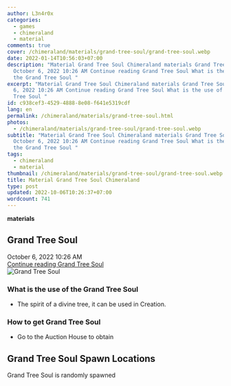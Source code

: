 ```yaml
---
author: L3n4r0x
categories:
  - games
  - chimeraland
  - material
comments: true
cover: /chimeraland/materials/grand-tree-soul/grand-tree-soul.webp
date: 2022-01-14T10:56:03+07:00
description: "Material Grand Tree Soul Chimeraland materials Grand Tree Soul
  October 6, 2022 10:26 AM Continue reading Grand Tree Soul What is the use of
  the Grand Tree Soul "
excerpt: "Material Grand Tree Soul Chimeraland materials Grand Tree Soul October
  6, 2022 10:26 AM Continue reading Grand Tree Soul What is the use of the Grand
  Tree Soul "
id: c938cef3-4529-4888-8e08-f641e5319cdf
lang: en
permalink: /chimeraland/materials/grand-tree-soul.html
photos:
  - /chimeraland/materials/grand-tree-soul/grand-tree-soul.webp
subtitle: "Material Grand Tree Soul Chimeraland materials Grand Tree Soul
  October 6, 2022 10:26 AM Continue reading Grand Tree Soul What is the use of
  the Grand Tree Soul "
tags:
  - chimeraland
  - material
thumbnail: /chimeraland/materials/grand-tree-soul/grand-tree-soul.webp
title: Material Grand Tree Soul Chimeraland
type: post
updated: 2022-10-06T10:26:37+07:00
wordcount: 741
---
```


<link
  rel="stylesheet"
  href="https://rawcdn.githack.com/dimaslanjaka/Web-Manajemen/870a349/css/bootstrap-5-3-0-alpha3-wrapper.css"
/>
<section id="bootstrap-wrapper">
  <div data-bs-theme="dark">
    <div
      class="row g-0 border rounded overflow-hidden flex-md-row mb-4 shadow-sm position-relative bg-dark text-light"
    >
      <div class="col p-4 d-flex flex-column position-static">
        <strong class="d-inline-block mb-2 text-success">materials</strong>
        <h2 class="mb-0">Grand Tree Soul</h2>
        <div class="mb-1 text-muted">October 6, 2022 10:26 AM</div>
        <a
          href="/chimeraland/materials/grand-tree-soul.html"
          class="stretched-link d-none text-primary"
          >Continue reading Grand Tree Soul</a
        >
      </div>
      <div class="col-auto d-none d-md-block d-lg-block">
        <img
          src="https://www.webmanajemen.com/chimeraland/materials/grand-tree-soul/grand-tree-soul.webp"
          alt="Grand Tree Soul"
        />
      </div>
    </div>
    <div class="row">
      <div class="col-lg-6 col-12 mb-2">
        <div class="card">
          <div class="card-body">
            <h3 class="card-title">What is the use of the Grand Tree Soul</h3>
            <div class="card-text">
              <ul>
                <li>
                  The spirit of a divine tree, it can be used in Creation.
                </li>
              </ul>
            </div>
          </div>
        </div>
      </div>
      <div class="col-lg-6 col-12 mb-2">
        <div class="card">
          <div class="card-body">
            <h3 class="card-title">How to get Grand Tree Soul</h3>
            <div class="card-text">
              <ul>
                <li>Go to the Auction House to obtain</li>
              </ul>
            </div>
          </div>
        </div>
      </div>
      <div class="col-12 mb-2">
        <h2>Grand Tree Soul Spawn Locations</h2>
        <p>Grand Tree Soul is randomly spawned</p>
      </div>
    </div>
  </div>
</section>